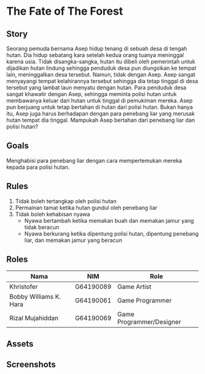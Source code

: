 # The Fate of The Forest

## Story
Seorang pemuda bernama Asep hidup tenang di sebuah desa di tengah hutan. Dia hidup sebatang kara setelah kedua orang tuanya meninggal karena usia. Tidak disangka-sangka, hutan itu dibeli oleh pemerintah untuk dijadikan hutan lindung sehingga penduduk desa pun diungsikan ke tempat lain, meninggalkan desa tersebut. Namun, tidak dengan Asep. Asep sangat menyayangi tempat kelahirannya tersebut sehingga dia tetap tinggal di desa tersebut yang lambat laun menyatu dengan hutan. Para penduduk desa sangat khawatir dengan Asep, sehingga meminta polisi hutan untuk membawanya keluar dari hutan untuk tinggal di pemukiman mereka. Asep pun berjuang untuk tetap bertahan di hutan dari polisi hutan. Bukan hanya itu, Asep juga harus berhadapan dengan para penebang liar yang merusak hutan tempat dia tinggal. Mampukah Asep bertahan dari penebang liar dan polisi hutan?

## Goals
Menghabisi para penebang liar dengan cara mempertemukan mereka kepada para polisi hutan.

## Rules
1. Tidak boleh tertangkap oleh polisi hutan
2. Permainan tamat ketika hutan gundul oleh penebang liar
3. Tidak boleh kehabisan nyawa
   - Nyawa bertambah ketika memakan buah dan memakan jamur yang tidak beracun
   - Nyawa berkurang ketika dipentung polisi hutan, dipentung penebang liar, dan memakan jamur yang beracun
   
## Roles
| Nama | NIM | Role |
| --- | --- | --- |
| Khristofer | G64190089 | Game Artist |
| Bobby Williams K. Hara | G64190061 | Game Programmer |
| Rizal Mujahiddan | G64190069 | Game Programmer/Designer |

## Assets

## Screenshots
